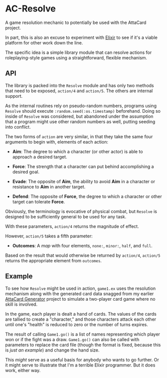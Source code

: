 # AC-Resolve
A game resolution mechanic to potentially be used with the AttaCard project.

In part, this is also an excuse to experiment with [Elixir](http://elixir-lang.org/) to see if it's a viable platform for other work down the line.

The specific idea is a simple library module that can resolve actions for roleplaying-style games using a straightforward, flexible mechanism.

## API

The library is packed into the `Resolve` module and has only two methods that need to be exposed, `action/4` and `action/5`.  The others are internal support.

As the internal routines rely on pseudo-random numbers, programs using `Resolve` should execute `:random.seed(:os.timestamp)` beforehand.  Doing so inside of `Resolve` was considered, but abandoned under the assumption that a program might use other random numbers as well, putting seeding into conflict.

The two forms of `action` are very similar, in that they take the same four arguments to begin with, elements of each action:

 - __Aim__:  The degree to which a character (or other actor) is able to approach a desired target.

 - __Force__:  The strength that a character can put behind accomplishing a desired goal.

 - __Evade__:  The opposite of __Aim__, the ability to avoid __Aim__ in a character or resistance to __Aim__ in another target.

 - __Defend__:  The opposite of __Force__, the degree to which a character or other target can tolerate __Force__.

Obviously, the terminology is evocative of physical combat, but `Resolve` is designed to be sufficiently general to be used for any task.

With these parameters, `action/4` returns the magnitude of effect.

However, `action/5` takes a fifth parameter:

 - __Outcomes__:  A _map_ with four elements, `none:`, `minor:`, `half`, and `full`.

Based on the result that would otherwise be returned by `action/4`, `action/5` returns the appropriate element from `outcomes`.

## Example

To see how `Resolve` might be used in action, `game1.ex` uses the resolution mechanism along with the generated card data snagged from my earlier [AttaCard Generator](https://github.com/jcolag/AttaCard-Generator) project to simulate a two-player card game where no skill is involved.

In the game, each player is dealt a hand of cards.  The values of the cards are tallied to create a "character," and those characters attack each other until one's "health" is reduced to zero or the number of turns expires.

The result of calling `Game1.go()` is a list of names representing which player won or if the fight was a draw.  `Game1.go()` can also be called with parameters to replace the card file (though the format is fixed, because this is _just an example_) and change the hand size.

This _might_ serve as a useful basis for anybody who wants to go further.  Or it might serve to illustrate that I'm a terrible Elixir programmer.  But it does work, either way.

